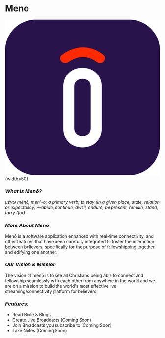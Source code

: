 # Meno
![ background image](./logo.png){width=50}

### *What is Menō?*

_μένω ménō, men'-o; a primary verb; to stay (in a given place, state, relation or expectancy):—abide, continue, dwell, endure, be present, remain, stand, tarry (for)_


### *More About Menō*


Menō is a software application enhanced with real-time connectivity, and other features that have been carefully integrated to foster the interaction between believers, specifically for the purpose of fellowshipping together and edifying one another.


### *Our Vision & Mission*

The vision of menō is to see all Christians being able to connect and fellowship seamlessly with each other from anywhere in the world and we are on a mission to build the world's most effective live streaming/connectivity platform for believers.

### *Features:*
- Read Bible & Blogs
- Create Live Broadcasts (Coming Soon)
- Join Broadcasts you subscribe to (Coming Soon)
- Take Notes (Coming Soon)

<!-- ![ background image](./cover.png) -->

